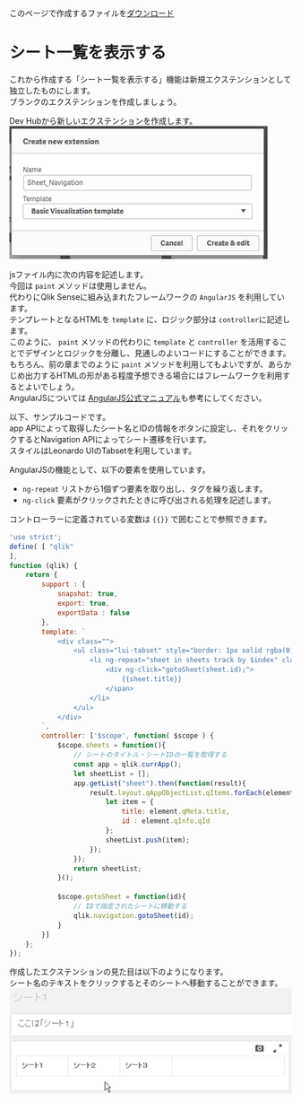 このページで作成するファイルを[ダウンロード](https://github.com/ISLdekura/QsExtensionTutorialSite/tree/master/Working_Extension/2_1)

# シート一覧を表示する
これから作成する「シート一覧を表示する」機能は新規エクステンションとして独立したものにします。  
ブランクのエクステンションを作成しましょう。

Dev Hubから新しいエクステンションを作成します。 
![Create_Extension](img/create_extension.png)

jsファイル内に次の内容を記述します。  
今回は `paint` メソッドは使用しません。  
代わりにQlik Senseに組み込まれたフレームワークの `AngularJS` を利用しています。  
テンプレートとなるHTMLを `template` に、ロジック部分は `controller`に記述します。  
このように、 `paint` メソッドの代わりに `template` と `controller` を活用することでデザインとロジックを分離し、見通しのよいコードにすることができます。  
もちろん、前の章までのように `paint` メソッドを利用してもよいですが、あらかじめ出力するHTMLの形がある程度予想できる場合にはフレームワークを利用するとよいでしょう。  
AngularJSについては [AngularJS公式マニュアル](https://angular.io/)も参考にしてください。

以下、サンプルコードです。  
app APIによって取得したシート名とIDの情報をボタンに設定し、それをクリックするとNavigation APIによってシート遷移を行います。  
スタイルはLeonardo UIのTabsetを利用しています。

AngularJSの機能として、以下の要素を使用しています。
- `ng-repeat` リストから1個ずつ要素を取り出し、タグを繰り返します。
- `ng-click` 要素がクリックされたときに呼び出される処理を記述します。

コントローラーに定義されている変数は `{{}}` で囲むことで参照できます。

```js
'use strict';
define( [ "qlik"
],
function (qlik) {
	return {
		support : {
			snapshot: true,
			export: true,
			exportData : false
		},
		template: `
			<div class="">
				<ul class="lui-tabset" style="border: 1px solid rgba(0, 0, 0, 0.1);">
					<li ng-repeat="sheet in sheets track by $index" class="lui-tab">
						<div ng-click="gotoSheet(sheet.id);">
							{{sheet.title}}
						</span>
					</li>
				</ul>
			</div>
		`,
		controller: ['$scope', function( $scope ) {
			$scope.sheets = function(){
				// シートのタイトル・シートIDの一覧を取得する
				const app = qlik.currApp();
				let sheetList = [];
				app.getList("sheet").then(function(result){
					result.layout.qAppObjectList.qItems.forEach(element => {
						let item = {
							title: element.qMeta.title,
							id : element.qInfo.qId
						};
						sheetList.push(item);
					});
				});
				return sheetList;
            }();
            
			$scope.gotoSheet = function(id){
				// IDで指定されたシートに移動する
				qlik.navigation.gotoSheet(id);
			}
		}]
	};
});
```

作成したエクステンションの見た目は以下のようになります。  
シート名のテキストをクリックするとそのシートへ移動することができます。  
![sheet_navigation](img/sheet_navigation.gif)
